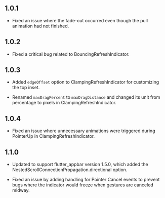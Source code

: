 ## 1.0.1
- Fixed an issue where the fade-out occurred even though the pull animation had not finished.

## 1.0.2
- Fixed a critical bug related to BouncingRefreshIndicator.

## 1.0.3
- Added `edgeOffset` option to ClampingRefreshIndicator for customizing the top inset.

- Renamed `maxDragPercent` to `maxDragDistance` and changed its unit from percentage to pixels in ClampingRefreshIndicator.

## 1.0.4
- Fixed an issue where unnecessary animations were triggered during PointerUp in ClampingRefreshIndicator.

## 1.1.0
- Updated to support flutter_appbar version 1.5.0, which added the NestedScrollConnectionPropagation.directional option.

- Fixed an issue by adding handling for Pointer Cancel events to prevent bugs where the indicator would freeze when gestures are canceled midway.